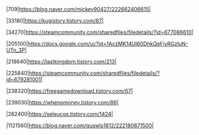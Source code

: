 |709|https://blog.naver.com/mickey90427/222662406615|<p>
|33180|https://kugistory.tistory.com/87|<p>
|34270|https://steamcommunity.com/sharedfiles/filedetails/?id=677086610|<p>
|205100|https://docs.google.com/uc?id=1AczMK14Ul60DhkQeFiyRGzluN-UTn_3P|<p>
|218640|https://lastkingdom.tistory.com/213|<p>
|225840|https://steamcommunity.com/sharedfiles/filedetails/?id=679281001|<p>
|238320|https://freegamedownload.tistory.com/67|<p>
|239030|https://whenomoney.tistory.com/86|<p>
|282400|https://seleucos.tistory.com/1424|<p>
|1121560|https://blog.naver.com/guswls1612/222180871500|<p>
